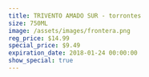 ```yaml
---
title: TRIVENTO AMADO SUR - torrontes
size: 750ML
image: /assets/images/frontera.png
reg_price: $14.99
special_price: $9.49
expiration_date: 2018-01-24 00:00:00
show_special: true
---
```



